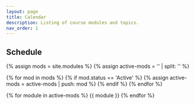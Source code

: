 ```yaml
---
layout: page
title: Calendar
description: Listing of course modules and topics.
nav_order: 1
---
```


## Schedule

{% assign mods = site.modules %}
{% assign active-mods = '' | split: '' %}

{% for mod in mods %}
  {% if mod.status == 'Active' %}
    {% assign active-mods = active-mods | push: mod %}
  {% endif %}
{% endfor %}

{% for module in active-mods %}
  {{ module }}
{% endfor %}
